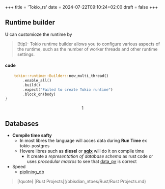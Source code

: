 +++
title = 'Tokio_rs'
date = 2024-07-22T09:10:24+02:00
draft = false
+++

## Runtime builder 
U can customioze the runtime by 
>[!tip]- 
>Tokio runtime builder allows you to configure various aspects of the runtime, such as the number of worker threads and other runtime settings.

#### code
```rust
    tokio::runtime::Builder::new_multi_thread()
        .enable_all()
        .build()
        .expect("Failed to create Tokio runtime")
        .block_on(body)
}
```

$$1$$
## Databases
- **Compile time safty**
	- In most libres the language will acces data during **Run Time** ex tokio-postgres 
	- Hovere libres  such as **diesel** or **[sqlx](/libriairies/sqlx.md)** will do it on compile time
		- It create a *representation of database schema* as rust code or uses *procedular macros* to see that [data_py](/ZPythonref/data_py.md)  is correct 
- Speed 
	- [piplining_db](/databases/piplining_db.md)

>[!quote] [Rust Projects](/obisdian_ntoes/Rust/Rust Projects.md)